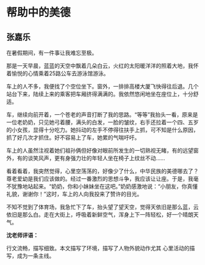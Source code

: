 # 帮助中的美德 #

## 张嘉乐 ##

在暑假期间，有一件事让我难忘至极。
   
那是一天早晨，蓝蓝的天空中飘着几朵白云，火红的太阳暖洋洋的照着大地，我怀着愉悦的心情乘着25路公车去游泳馆游泳。
   
车上的人不多，我便找了个空位坐下。窗外，一排排高楼大厦飞快得往后退。几个站台下来，陆续上来的乘客把车厢挤得满满的。我依然悠闲地坐在座位上，十分舒适。
   
车，继续向前开着，一个苍老的声音打断了我的思路。“等等”我抬头一看，原来是一位老奶奶，只见她弓着腰，满头的白发，一脸的皱纹，右手还拉着一个四、五岁的小女孩，显得十分吃力。她抖动的左手不停得往扶手上抓，可不知是什么原因，抓了好几次才抓住。好不容易上了车，她累的气喘吁吁。
   
车上的人虽然注视着她们祖孙俩但好像对眼前所发生的一切熟视无睹，有的远望窗外，有的谈笑风声，更有身强力壮的年轻人坐在椅子上纹丝不动……
   
看着看着，我突然觉得，心里空荡荡的，好像少了什么，中华民族的美德哪去了？尊老爱幼是我们应该做的。经过一番激烈的思想斗争，我应该让让座。于是，我毫不犹豫地站起来。“奶奶，你和小妹妹坐在这吧。”奶奶感激地说：“小朋友，你真懂礼貌，谢谢你！”这时，车上的人向我投来了赞许的目光。
   
不知不觉到了体育场，我急忙下了车，抬头望了望天空，觉得天依旧是那么蓝，云依旧是那么白。走在大街上，呼吸着新鲜空气，浑身上下一阵轻松，好一个晴朗天气。

**沈老师评语：**

行文流畅，描写细致。本文描写了环境，描写了人物外貌动作尤其 心里活动的描写，成为一条主线。
           